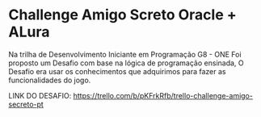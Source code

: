 # Challenge Amigo Screto Oracle + ALura

Na trilha de Desenvolvimento Iniciante em Programação G8 - ONE 
Foi proposto um Desafio com base na lógica de programação ensinada, O Desafio era usar os conhecimentos que adquirimos para fazer as funcionalidades do jogo.

LINK DO DESAFIO: https://trello.com/b/pKFrkRfb/trello-challenge-amigo-secreto-pt
